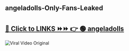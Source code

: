 
 ## angeladolls-Only-Fans-Leaked

# <h2><a href="https://clipsfans.com/angeladolls&ref=git">🔗 Click to LINKS ⏩⏩ 👉 🟢 angeladolls </a></h2>

<a href="https://clipsfans.com/angeladolls&ref=git" rel="nofollow" data-target="animated-image.originalLink"><img src="https://i.ibb.co.com/xMMVF88/686577567.gif" alt="Viral Video Original" style="max-width: 100%; display: inline-block;" data-target="animated-image.originalImage"></a>
